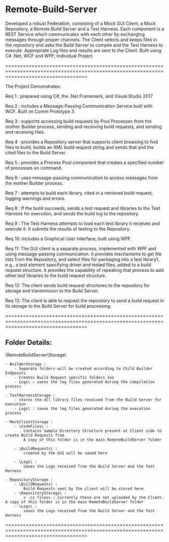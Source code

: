 # Remote-Build-Server
Developed a robust Federation, consisting of a Mock GUI Client, a Mock Repository, a Remote Build Server and a Test Harness. Each component is a REST Service which communicates with each other by exchanging messages through proper channels. The Client selects and keeps files in the repository and asks the Build Server to compile and the Test Harness to execute. Appropriate Log files and results are sent to the Client. Built using C# .Net, WCF and WPF; Individual Project

========================================================================================================================================

The Project Demonstrates:

Req 1 : prepared using C#, the .Net Frameowrk, and Visual Studio 2017

Req 2 : includes a Message-Passing Communication Service built with WCF. Built on Comm Prototype 3.

Req 3 : supports accessing build requests by Pool Processes from the mother Builder process, 
	sending and receiving build requests, and sending and receiving files.

Req 4 : provides a Repository server that supports client browsing to find files to build, 
	builds an XML build request string and sends that and the cited files to the Build Server.
	
Req 5 : provides a Process Pool component that creates a specified number of processes on command.

Req 6 : uses message-passing communication to access messages from the mother Builder process.

Req 7 : attempts to build each library, cited in a retrieved build request, logging warnings and errors.

Req 8 : If the build succeeds, sends a test request and libraries to the Test Harness for execution, 
	and sends the build log to the repository.

Req 9 : The Test Harness attempts to load each test library it receives and execute it. 
	It submits the results of testing to the Repository.

Req 10: includes a Graphical User Interface, built using WPF.

Req 11:	The GUI client is a separate process, implemented with WPF and using message-passing communication. 
	It provides mechanisms to get file lists from the Repository, and select files for packaging into a test library1, 
	e.g., a test element specifying driver and tested files, added to a build request structure. 
	It provides the capability of repeating that process to add other test libraries to the build request structure.

Req 12:	The client sends build request structures to the repository for storage and transmission to the Build Server.

Req 13: The client is able to request the repository to send a build request in its storage to the Build Server for build processing.

========================================================================================================================================

Folder Details:
--------------
\RemoteBuildServer\Storage\

	- BuilderStorage : 
		- Separate folders will be created according to Child Builder Endpoints
		- Creates Build Request specific folders too
		- Logs\ : saves the log files generated during the compilation process

	- TestHarnessStorage : 
		- stores the dll library files received from the Build Server for execution
		- Logs\ : saves the log files generated during the execution process

	- MockClientStorage : 
		- \CodeFiles\ : 
			Contains Sample Directory Structure present at Client side to create Build Requests from
			A copy of this folder is in the main RemoteBuildServer folder

		- \BuildRequests\ : 
			created by the GUI will be saved here
		
		- \Logs\ : 
			saves the Logs received from the Build Server and the Test Harness

	- RepositoryStorage :
		- \BuildRequests\ : 
			Build Requests sent by the client will be stored here
		- \RepositoryStorage\ : 
			< .cs files> : Currently these are not uploaded by the Client. A copy of this folder is in the main RemoteBuildServer folder
		- \Logs\ : 
			saves the Logs received from the Build Server and the Test Harness

========================================================================================================================================
